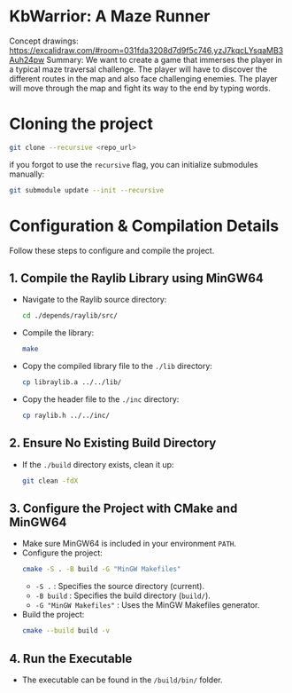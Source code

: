 # KbWarrior: A Maze Runner
Concept drawings: https://excalidraw.com/#room=031fda3208d7d9f5c746,yzJ7kqcLYsqaMB3Auh24pw
Summary: We want to create a game that immerses the player in a typical maze traversal challenge.
The player will have to discover the different routes in the map and also face challenging enemies.
The player will move through the map and fight its way to the end by typing words.

# Cloning the project
```bash
git clone --recursive <repo_url>
```
if you forgot to use the ```recursive``` flag, you can initialize submodules manually:
```bash
git submodule update --init --recursive
```

# Configuration & Compilation Details

Follow these steps to configure and compile the project.

## 1. Compile the Raylib Library using MinGW64
   - Navigate to the Raylib source directory:
     ```bash
     cd ./depends/raylib/src/
     ```
   - Compile the library:
     ```bash
     make
     ```
   - Copy the compiled library file to the `./lib` directory:
     ```bash
     cp libraylib.a ../../lib/
     ```
   - Copy the header file to the `./inc` directory:
     ```bash
     cp raylib.h ../../inc/
     ```

## 2. Ensure No Existing Build Directory
   - If the `./build` directory exists, clean it up:
     ```bash
     git clean -fdX
     ```

## 3. Configure the Project with CMake and MinGW64
   - Make sure MinGW64 is included in your environment `PATH`.
   - Configure the project:
     ```bash
     cmake -S . -B build -G "MinGW Makefiles"
     ```
     - `-S .` : Specifies the source directory (current).
     - `-B build` : Specifies the build directory (`build/`).
     - `-G "MinGW Makefiles"` : Uses the MinGW Makefiles generator.
   - Build the project:
     ```bash
     cmake --build build -v
     ```

## 4. Run the Executable
   - The executable can be found in the `/build/bin/` folder.

